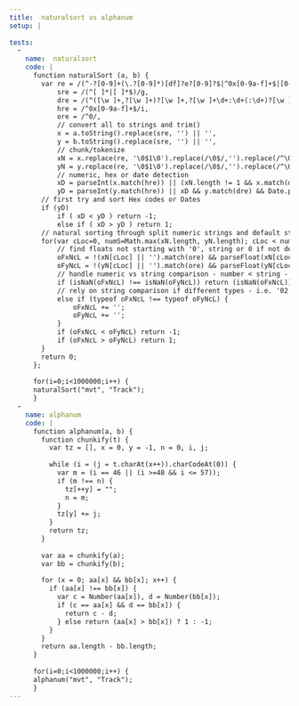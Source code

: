 ```yaml
---
title:  naturalsort vs alphanum
setup: |
  
tests:
  -
    name:  naturalsort
    code: |
      function naturalSort (a, b) {
      	var re = /(^-?[0-9]+(\.?[0-9]*)[df]?e?[0-9]?$|^0x[0-9a-f]+$|[0-9]+)/gi,
      		sre = /(^[ ]*|[ ]*$)/g,
      		dre = /(^([\w ]+,?[\w ]+)?[\w ]+,?[\w ]+\d+:\d+(:\d+)?[\w ]?|^\d{1,4}[\/\-]\d{1,4}[\/\-]\d{1,4}|^\w+, \w+ \d+, \d{4})/,
      		hre = /^0x[0-9a-f]+$/i,
      		ore = /^0/,
      		// convert all to strings and trim()
      		x = a.toString().replace(sre, '') || '',
      		y = b.toString().replace(sre, '') || '',
      		// chunk/tokenize
      		xN = x.replace(re, '\0$1\0').replace(/\0$/,'').replace(/^\0/,'').split('\0'),
      		yN = y.replace(re, '\0$1\0').replace(/\0$/,'').replace(/^\0/,'').split('\0'),
      		// numeric, hex or date detection
      		xD = parseInt(x.match(hre)) || (xN.length != 1 && x.match(dre) && Date.parse(x)),
      		yD = parseInt(y.match(hre)) || xD && y.match(dre) && Date.parse(y) || null;
      	// first try and sort Hex codes or Dates
      	if (yD)
      		if ( xD < yD ) return -1;
      		else if ( xD > yD )	return 1;
      	// natural sorting through split numeric strings and default strings
      	for(var cLoc=0, numS=Math.max(xN.length, yN.length); cLoc < numS; cLoc++) {
      		// find floats not starting with '0', string or 0 if not defined (Clint Priest)
      		oFxNcL = !(xN[cLoc] || '').match(ore) && parseFloat(xN[cLoc]) || xN[cLoc] || 0;
      		oFyNcL = !(yN[cLoc] || '').match(ore) && parseFloat(yN[cLoc]) || yN[cLoc] || 0;
      		// handle numeric vs string comparison - number < string - (Kyle Adams)
      		if (isNaN(oFxNcL) !== isNaN(oFyNcL)) return (isNaN(oFxNcL)) ? 1 : -1; 
      		// rely on string comparison if different types - i.e. '02' < 2 != '02' < '2'
      		else if (typeof oFxNcL !== typeof oFyNcL) {
      			oFxNcL += ''; 
      			oFyNcL += ''; 
      		}
      		if (oFxNcL < oFyNcL) return -1;
      		if (oFxNcL > oFyNcL) return 1;
      	}
      	return 0;
      };
      
      for(i=0;i<1000000;i++) {
      naturalSort("mvt", "Track");
      }
  -
    name: alphanum
    code: |
      function alphanum(a, b) {
        function chunkify(t) {
          var tz = [], x = 0, y = -1, n = 0, i, j;
      
          while (i = (j = t.charAt(x++)).charCodeAt(0)) {
            var m = (i == 46 || (i >=48 && i <= 57));
            if (m !== n) {
              tz[++y] = "";
              n = m;
            }
            tz[y] += j;
          }
          return tz;
        }
      
        var aa = chunkify(a);
        var bb = chunkify(b);
      
        for (x = 0; aa[x] && bb[x]; x++) {
          if (aa[x] !== bb[x]) {
            var c = Number(aa[x]), d = Number(bb[x]);
            if (c == aa[x] && d == bb[x]) {
              return c - d;
            } else return (aa[x] > bb[x]) ? 1 : -1;
          }
        }
        return aa.length - bb.length;
      }
      
      for(i=0;i<1000000;i++) {
      alphanum("mvt", "Track");
      }
---
```


